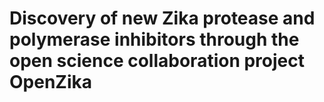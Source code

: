 # Discovery of new Zika protease and polymerase inhibitors through the open science collaboration project OpenZika
